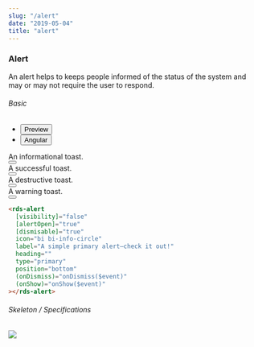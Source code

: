 ```yaml
---
slug: "/alert"
date: "2019-05-04"
title: "alert"
---
```


<!-- CSS only -->
<link href="https://cdn.jsdelivr.net/npm/bootstrap@5.1.3/dist/css/bootstrap.min.css" rel="stylesheet" integrity="sha384-1BmE4kWBq78iYhFldvKuhfTAU6auU8tT94WrHftjDbrCEXSU1oBoqyl2QvZ6jIW3" crossorigin="anonymous">
<link rel="stylesheet" href="../../../../../../../raaghu/src/assets/css/style-elements.css">
<link rel="stylesheet" href="../../../../../../../raaghu/src/assets/css/main.css">

### Alert

<p class="checkbox-def">An alert helps to keeps people informed of the status of the system and may or may not require the user to respond.</p>

<!-- Basic Examples -->
<section class="py-4">
    <h6>Basic</h6>
    <div class="py-3">
      <div class="cust-tabs">
        <ul class="nav nav-tabs" id="myTab" role="tablist">
          <li class="nav-item" role="presentation">
            <button class="nav-link active" id="PreviewBasic-tab" data-bs-toggle="tab" data-bs-target="#PreviewBasic" type="button" role="tab" aria-controls="PreviewBasic" aria-selected="true">Preview </button>
          </li>
          <li class="nav-item" role="presentation">
            <button class="nav-link" id="AngularBasic-tab" data-bs-toggle="tab" data-bs-target="#AngularBasic" type="button" role="tab" aria-controls="AngularBasic" aria-selected="false"><i class="bi bi-code-slash" style="font-size:1.0rem"></i>Angular</button>
          </li>
        </ul>
      </div>
      <div class="tab-content card border" id="myTabContent">
        <div class="tab-pane fade show active" id="PreviewBasic" role="tabpanel" aria-labelledby="PreviewBasic-tab">
              <div class="contents bg-light p-5">
                                          <div class="row">
                                             <div class="col-md-5">
                                                <div class="alert alert-primary alert-dismissible" role="alert">
                                                  <div class="row ">
                                                      <div class="col-12">
                                                         An informational toast. 
                                                      </div>
                                                  </div>
                                                  <button type="button" class="btn-close" data-bs-dismiss="alert" aria-label="Close"></button>
                                                </div>   
                                                <div class="alert alert-success alert-dismissible" role="alert">
                                                  <div class="row ">
                                                      <div class="col-12">
                                                         A successful toast. 
                                                      </div>
                                                  </div>
                                                  <button type="button" class="btn-close" data-bs-dismiss="alert" aria-label="Close"></button>
                                                </div>
                                             </div>
                                             <div class="col-md-5">
                                                <div class="alert alert-danger alert-dismissible" role="alert">
                                                  <div class="row">
                                                      <div class="col-12">
                                                        A destructive toast.
                                                      </div>
                                                  </div>
                                                  <button type="button" class="btn-close" data-bs-dismiss="alert" aria-label="Close"></button>
                                                </div>
                                                <div class="alert alert-warning alert-dismissible" role="alert">
                                                  <div class="row">
                                                      <div class="col-12">
                                                         A warning toast. 
                                                      </div>
                                                  </div>
                                                  <button type="button" class="btn-close" data-bs-dismiss="alert" aria-label="Close"></button>
                                                </div> 
                                             </div>
                                          </div>
                                    </div>
        </div>
        <div class="tab-pane fade show" id="AngularBasic" role="tabpanel" aria-labelledby="AngularBasic-tab">
          <div class="contents bg-code">
<div class="row m-0">

```html
<rds-alert
  [visibility]="false"
  [alertOpen]="true"
  [dismisable]="true"
  icon="bi bi-info-circle"
  label="A simple primary alert—check it out!"
  heading=""
  type="primary"
  position="bottom"
  (onDismiss)="onDismiss($event)"
  (onShow)="onShow($event)"
></rds-alert>
```

</div>
          </div>
        </div>
      </div>
    </div>
  </section>


<!-- Skeleton / Specifications -->
<section class="py-4">
                        <h6>
                           Skeleton / Specifications
                        </h6>
                        <div class="py-3">
                              <!-- Tab panes -->
                              <div class="card border p-5">
                                 <div class="row">
                                    <div class="col-md-12">
                                       <img src="https://portal.raaghu.io/images/components/_alert/img-1.png" class="img-fluid"> 
                                    </div> 
                                 </div>
                              </div>
                        </div>
                     </section>


<!-- JavaScript Bundle with Popper -->
<script src="https://cdn.jsdelivr.net/npm/bootstrap@5.1.3/dist/js/bootstrap.bundle.min.js" integrity="sha384-ka7Sk0Gln4gmtz2MlQnikT1wXgYsOg+OMhuP+IlRH9sENBO0LRn5q+8nbTov4+1p" crossorigin="anonymous"></script>
